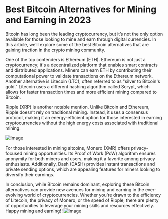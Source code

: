 # Best Bitcoin Alternatives for Mining and Earning in 2023

Bitcoin has long been the leading cryptocurrency, but it’s not the only option available for those looking to mine and earn through digital currencies. In this article, we’ll explore some of the best Bitcoin alternatives that are gaining traction in the crypto mining community.

One of the top contenders is Ethereum (ETH). Ethereum is not just a cryptocurrency; it's a decentralized platform that enables smart contracts and distributed applications. Miners can earn ETH by contributing their computational power to validate transactions on the Ethereum network. Another alternative is Litecoin (LTC), often referred to as "silver to Bitcoin's gold." Litecoin uses a different hashing algorithm called Scrypt, which allows for faster transaction times and more efficient mining compared to Bitcoin.

Ripple (XRP) is another notable mention. Unlike Bitcoin and Ethereum, Ripple doesn’t rely on traditional mining. Instead, it uses a consensus protocol, making it an energy-efficient option for those interested in earning cryptocurrencies without the high energy costs associated with traditional mining.

![Image](https://github.com/user-attachments/assets/590b50a7-4459-4e76-8a31-559aed223621)

For those interested in mining altcoins, Monero (XMR) offers privacy-focused mining opportunities. Its Proof of Work (PoW) algorithm ensures anonymity for both miners and users, making it a favorite among privacy enthusiasts. Additionally, Dash (DASH) provides instant transactions and private sending options, which are appealing features for miners looking to diversify their earnings.

In conclusion, while Bitcoin remains dominant, exploring these Bitcoin alternatives can provide new avenues for mining and earning in the ever-evolving world of cryptocurrencies. Whether you're drawn to the efficiency of Litecoin, the privacy of Monero, or the speed of Ripple, there are plenty of opportunities to leverage your mining skills and resources effectively. Happy mining and earning! !![Image](https://github.com/user-attachments/assets/590b50a7-4459-4e76-8a31-559aed223621)